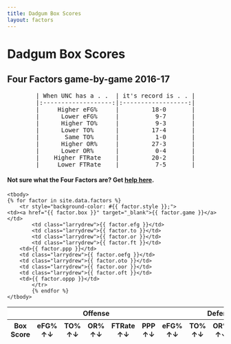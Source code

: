 ```yaml
---
title: Dadgum Box Scores
layout: factors
---
```



# Dadgum Box Scores 

## Four Factors game-by-game 2016-17

<pre style="text-align: center">
| When UNC has a . .  | it's record is . . |
|:-------------------:|:------------------:|
|     Higher eFG%     |         18-0       |
|      Lower eFG%     |          9-7       |
|      Higher TO%     |          9-3       |
|      Lower TO%      |         17-4       |
|       Same TO%      |          1-0       |
|      Higher OR%     |         27-3       |
|      Lower OR%      |          0-4       |
|    Higher FTRate    |         20-2       |
|     Lower FTRate    |          7-5       |
</pre>


#### Not sure what the Four Factors are? Get [help here](https://cbbstatshelp.com/four-factors/intro/).

<table id="example" class="display center" cellspacing="0" width="100%">
	<thead>
     <tr style="background-color:#fff">
     <th scope="col" colspan="1" class="larrydrew"></th>
     <th scope="col" colspan="5" class="larrydrew">Offense</th>
     <th scope="col" colspan="5" class="larrydrew">Defense</th>
    </tr>
         <tr> 
          <th data-sortable="false">Box Score</th>
           <th class="larrydrew">eFG% ↑↓</th>
           <th class="larrydrew">TO% ↑↓</th>
           <th class="larrydrew">OR% ↑↓</th>
           <th class="larrydrew">FTRate ↑↓</th>
           <th>PPP ↑↓</th>
           <th class="larrydrew">eFG% ↑↓</th>
           <th class="larrydrew">TO% ↑↓</th>
           <th class="larrydrew">OR% ↑↓</th>
           <th class="larrydrew">FTRate ↑↓</th>
           <th>PPP ↑↓</th>
         </tr>
     </thead>

    <tbody>
	{% for factor in site.data.factors %}
		<tr style="background-color: #{{ factor.style }};">
    <td><a href="{{ factor.box }}" target="_blank">{{ factor.game }}</a></td>
  			<td class="larrydrew">{{ factor.efg }}</td> 
  			<td class="larrydrew">{{ factor.to }}</td>
  			<td class="larrydrew">{{ factor.or }}</td>
  			<td class="larrydrew">{{ factor.ft }}</td>
        <td>{{ factor.ppp }}</td>
        <td class="larrydrew">{{ factor.oefg }}</td> 
        <td class="larrydrew">{{ factor.oto }}</td>
        <td class="larrydrew">{{ factor.oor }}</td>
        <td class="larrydrew">{{ factor.oft }}</td>
        <td>{{ factor.oppp }}</td>
  			</tr>
  			{% endfor %}
    </tbody>
</table>


